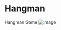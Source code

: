 # Hangman
 Hangman Game
![image](https://user-images.githubusercontent.com/72575802/197367049-9e125bc5-4493-404d-a54b-356ffb71ab3f.png)
